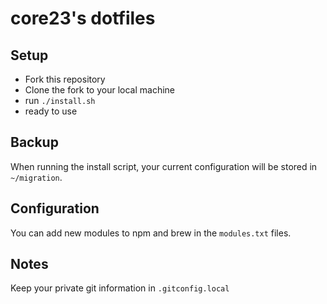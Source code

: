 # core23's dotfiles


## Setup
* Fork this repository
* Clone the fork to your local machine
* run ``./install.sh``
* ready to use

## Backup
When running the install script, your current configuration will be stored in ``~/migration``.

## Configuration
You can add new modules to npm and brew in the ``modules.txt`` files.

## Notes
Keep your private git information in ``.gitconfig.local``
